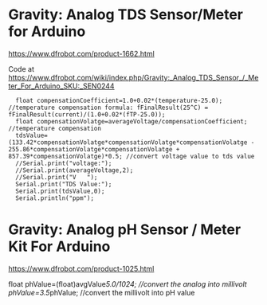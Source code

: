 Gravity: Analog TDS Sensor/Meter for Arduino
============================================

https://www.dfrobot.com/product-1662.html



Code at https://www.dfrobot.com/wiki/index.php/Gravity:_Analog_TDS_Sensor_/_Meter_For_Arduino_SKU:_SEN0244

      float compensationCoefficient=1.0+0.02*(temperature-25.0);    //temperature compensation formula: fFinalResult(25^C) = fFinalResult(current)/(1.0+0.02*(fTP-25.0));
      float compensationVolatge=averageVoltage/compensationCoefficient;  //temperature compensation
      tdsValue=(133.42*compensationVolatge*compensationVolatge*compensationVolatge - 255.86*compensationVolatge*compensationVolatge + 857.39*compensationVolatge)*0.5; //convert voltage value to tds value
      //Serial.print("voltage:");
      //Serial.print(averageVoltage,2);
      //Serial.print("V   ");
      Serial.print("TDS Value:");
      Serial.print(tdsValue,0);
      Serial.println("ppm");


Gravity: Analog pH Sensor / Meter Kit For Arduino
=================================================

https://www.dfrobot.com/product-1025.html

  float phValue=(float)avgValue*5.0/1024; //convert the analog into millivolt
  phValue=3.5*phValue;                    //convert the millivolt into pH value